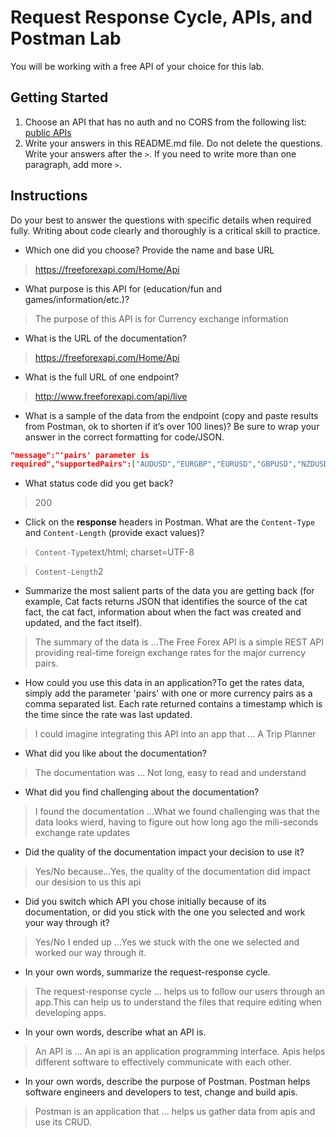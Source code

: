 # Request Response Cycle, APIs, and Postman Lab

You will be working with a free API of your choice for this lab.

## Getting Started

1. Choose an API that has no auth and no CORS from the following list: [public APIs](https://github.com/public-apis/public-apis)
1. Write your answers in this README.md file. Do not delete the questions. Write your answers after the `>`. If you need to write more than one paragraph, add more `>`.

## Instructions

Do your best to answer the questions with specific details when required fully. Writing about code clearly and thoroughly is a critical skill to practice. 

- Which one did you choose? Provide the name and base URL

> https://freeforexapi.com/Home/Api

- What purpose is this API for (education/fun and games/information/etc.)?

> The purpose of this API is for Currency exchange information

- What is the URL of the documentation?

> https://freeforexapi.com/Home/Api

- What is the full URL of one endpoint?

> http://www.freeforexapi.com/api/live

- What is a sample of the data from the endpoint (copy and paste results from Postman, ok to shorten if it’s over 100 lines)? Be sure to wrap your answer in the correct formatting for code/JSON.

```json
"message":"'pairs' parameter is
required","supportedPairs":["AUDUSD","EURGBP","EURUSD","GBPUSD","NZDUSD","USDAED","USDAFN","USDALL","USDAMD","USDANG","USDAOA","USDARS","USDATS","USDAUD","USDAWG","USDAZM","USDAZN","USDBAM","USDBBD","USDBDT","USDBEF","USDBGN","USDBHD","USDBIF","USDBMD","USDBND","USDBOB","USDBRL","USDBSD","USDBTN","USDBWP","USDBYN","USDBYR","USDBZD","USDCAD","USDCDF","USDCHF","USDCLP","USDCNH","USDCNY","USDCOP","USDCRC","USDCUC","USDCUP","USDCVE","USDCYP","USDCZK","USDDEM","USDDJF","USDDKK","USDDOP","USDDZD","USDEEK","USDEGP","USDERN","USDESP","USDETB","USDEUR","USDFIM","USDFJD","USDFKP","USDFRF","USDGBP","USDGEL","USDGGP","USDGHC","USDGHS","USDGIP","USDGMD","USDGNF","USDGRD","USDGTQ","USDGYD","USDHKD","USDHNL","USDHRK","USDHTG","USDHUF","USDIDR","USDIEP","USDILS","USDIMP","USDINR","USDIQD","USDIRR","USDISK","USDITL","USDJEP","USDJMD","USDJOD","USDJPY","USDKES","USDKGS","USDKHR","USDKMF","USDKPW","USDKRW","USDKWD","USDKYD","USDKZT","USDLAK","USDLBP","USDLKR","USDLRD","USDLSL","USDLTL","USDLUF","USDLVL","USDLYD","USDMAD","USDMDL","USDMGA","USDMGF","USDMKD","USDMMK","USDMNT","USDMOP","USDMRO","USDMRU","USDMTL","USDMUR","USDMVR","USDMWK","USDMXN","USDMYR","USDMZM","USDMZN","USDNAD","USDNGN","USDNIO","USDNLG","USDNOK","USDNPR","USDNZD","USDOMR","USDPAB","USDPEN","USDPGK","USDPHP","USDPKR","USDPLN","USDPTE","USDPYG","USDQAR","USDROL","USDRON","USDRSD","USDRUB","USDRWF","USDSAR","USDSBD","USDSCR","USDSDD","USDSDG","USDSEK","USDSGD","USDSHP","USDSIT","USDSKK","USDSLL","USDSOS","USDSPL","USDSRD","USDSRG","USDSTD","USDSTN","USDSVC","USDSYP","USDSZL","USDTHB","USDTJS","USDTMM","USDTMT","USDTND","USDTOP","USDTRL","USDTRY","USDTTD","USDTVD","USDTWD","USDTZS","USDUAH","USDUGX","USDUSD","USDUYU","USDUZS","USDVAL","USDVEB","USDVEF","USDVES","USDVND","USDVUV","USDWST","USDXAF","USDXAG","USDXAU","USDXBT","USDXCD","USDXDR","USDXOF","USDXPD","USDXPF","USDXPT","USDYER","USDZAR","USDZMK","USDZMW","USDZWD"],"code":1001}


```

- What status code did you get back?

> 200

- Click on the **response** headers in Postman. What are the `Content-Type` and `Content-Length` (provide exact values)?

> `Content-Type`text/html; charset=UTF-8

> `Content-Length`2 

- Summarize the most salient parts of the data you are getting back (for example, Cat facts returns JSON that identifies the source of the cat fact, the cat fact, information about when the fact was created and updated, and the fact itself).

> The summary of the data is ...The Free Forex API is a simple REST API providing real-time foreign exchange rates for the major currency pairs. 

- How could you use this data in an application?To get the rates data, simply add the parameter 'pairs' with one or more currency pairs as a comma separated list. Each rate returned contains a timestamp which is the time since the rate was last updated.

> I could imagine integrating this API into an app that ... A Trip Planner

- What did you like about the documentation?

> The documentation was ...
Not long, easy to read and understand
- What did you find challenging about the documentation?

> I found the documentation ...What we found challenging was that the data looks wierd, having to figure out how long ago the mili-seconds exchange rate updates

- Did the quality of the documentation impact your decision to use it?

> Yes/No because...Yes, the quality of the documentation did impact our desision to us this api

- Did you switch which API you chose initially because of its documentation, or did you stick with the one you selected and work your way through it?

> Yes/No I ended up ...Yes we stuck with the one we selected and worked our way through it. 

- In your own words, summarize the request-response cycle.

> The request-response cycle ... helps us to follow our users through an app.This can help us to understand the files that require editing when developing apps.

- In your own words, describe what an API is.

> An API is ... An api is an application programming interface. Apis helps different software to effectively communicate with each other.

- In your own words, describe the purpose of Postman. Postman helps software engineers and developers to test, change and build apis.

> Postman is an application that ... helps us gather data from apis and use its CRUD.
